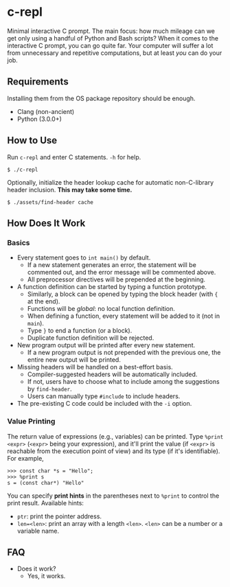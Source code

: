 # c-repl

Minimal interactive C prompt. The main focus: how much mileage can we get only using a handful of Python and Bash scripts? When it comes to the interactive C prompt, you can go quite far. Your computer will suffer a lot from unnecessary and repetitive computations, but at least _you_ can do your job.

## Requirements

Installing them from the OS package repository should be enough.

 - Clang (non-ancient)
 - Python (3.0.0+)

## How to Use

Run `c-repl` and enter C statements. `-h` for help.

```
$ ./c-repl
```

Optionally, initialize the header lookup cache for automatic non-C-library header inclusion. **This may take some time.**

```
$ ./assets/find-header cache
```


## How Does It Work

### Basics

 - Every statement goes to `int main()` by default.
    - If a new statement generates an error, the statement will be commented out, and the error message will be commented above.
    - All preprocessor directives will be prepended at the beginning.
 - A function definition can be started by typing a function prototype.
    - Similarly, a block can be opened by typing the block header (with `{` at the end).
    - Functions will be _global_: no local function definition.
    - When defining a function, every statement will be added to it (not in `main`).
    - Type `}` to end a function (or a block).
    - Duplicate function definition will be rejected.
 - New program output will be printed after every new statement.
    - If a new program output is not prepended with the previous one, the entire new output will be printed.
 - Missing headers will be handled on a best-effort basis.
    - Compiler-suggested headers will be automatically included.
    - If not, users have to choose what to include among the suggestions by `find-header`. 
    - Users can manually type `#include` to include headers.
 - The pre-existing C code could be included with the `-i` option.

### Value Printing

The return value of expressions (e.g., variables) can be printed. Type `%print <expr>` (`<expr>` being your expression), and it'll print the value (if `<expr>` is reachable from the execution point of view) and its type (if it's identifiable). For example,

```
>>> const char *s = "Hello";
>>> %print s
s = (const char*) "Hello"
```

You can specify **print hints** in the parentheses next to `%print` to control the print result. Available hints:

 - `ptr`: print the pointer address.
 - `len=<len>`: print an array with a length `<len>`. `<len>` can be a number or a variable name.

## FAQ

 - Does it work?
    - Yes, it works.
